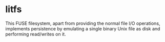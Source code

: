 # litfs

This FUSE filesystem, apart from providing the normal file I/O operations, implements persistence by emulating a single binary Unix file as disk and performing read/writes on it.
